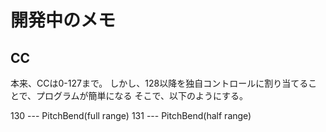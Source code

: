 # 開発中のメモ

## CC

本来、CCは0-127まで。
しかし、128以降を独自コントロールに割り当てることで、プログラムが簡単になる
そこで、以下のようにする。

130 --- PitchBend(full range)
131 --- PitchBend(half range)


